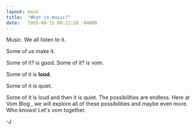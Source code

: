```yaml
---
layout: main
title:  "What is music?"
date:   1955-06-15 00:22:20 -0400ß
---
```



Music. We all listen to it.

Some of us make it. 


Some of it? is good.
Some of it? is vom.

Some of it is <strong> loud. </strong>

Some of it is quiet.

Some of it is loud and then it is quiet. The possibilities are endless. Here at Vom Blog , we will explore all of these possibilities and maybe even more. Who knows! Let's vom together.

-J  